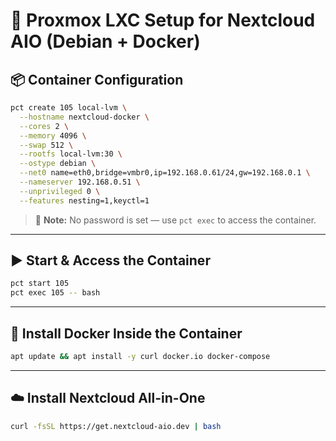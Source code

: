 # 🚀 Proxmox LXC Setup for Nextcloud AIO (Debian + Docker)

## 📦 Container Configuration

```bash
pct create 105 local-lvm \
  --hostname nextcloud-docker \
  --cores 2 \
  --memory 4096 \
  --swap 512 \
  --rootfs local-lvm:30 \
  --ostype debian \
  --net0 name=eth0,bridge=vmbr0,ip=192.168.0.61/24,gw=192.168.0.1 \
  --nameserver 192.168.0.51 \
  --unprivileged 0 \
  --features nesting=1,keyctl=1
```

> 🔐 **Note:** No password is set — use `pct exec` to access the container.

---

## ▶️ Start & Access the Container

```bash
pct start 105
pct exec 105 -- bash
```

---

## 🐳 Install Docker Inside the Container

```bash
apt update && apt install -y curl docker.io docker-compose
```

---

## ☁️ Install Nextcloud All-in-One

```bash
curl -fsSL https://get.nextcloud-aio.dev | bash
```
